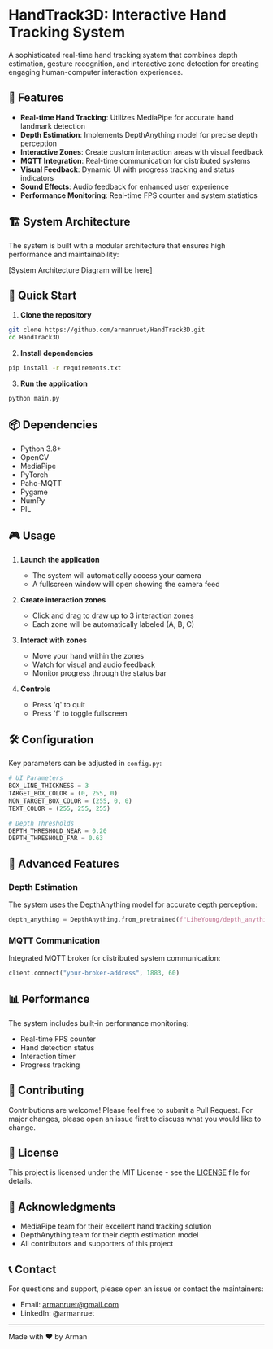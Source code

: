 # HandTrack3D: Interactive Hand Tracking System

A sophisticated real-time hand tracking system that combines depth estimation, gesture recognition, and interactive zone detection for creating engaging human-computer interaction experiences.

## 🌟 Features

- **Real-time Hand Tracking**: Utilizes MediaPipe for accurate hand landmark detection
- **Depth Estimation**: Implements DepthAnything model for precise depth perception
- **Interactive Zones**: Create custom interaction areas with visual feedback
- **MQTT Integration**: Real-time communication for distributed systems
- **Visual Feedback**: Dynamic UI with progress tracking and status indicators
- **Sound Effects**: Audio feedback for enhanced user experience
- **Performance Monitoring**: Real-time FPS counter and system statistics

## 🏗️ System Architecture

The system is built with a modular architecture that ensures high performance and maintainability:

[System Architecture Diagram will be here]

## 🚀 Quick Start

1. **Clone the repository**
```bash
git clone https://github.com/armanruet/HandTrack3D.git
cd HandTrack3D
```

2. **Install dependencies**
```bash
pip install -r requirements.txt
```

3. **Run the application**
```bash
python main.py
```

## 📦 Dependencies

- Python 3.8+
- OpenCV
- MediaPipe
- PyTorch
- Paho-MQTT
- Pygame
- NumPy
- PIL

## 🎮 Usage

1. **Launch the application**
   - The system will automatically access your camera
   - A fullscreen window will open showing the camera feed

2. **Create interaction zones**
   - Click and drag to draw up to 3 interaction zones
   - Each zone will be automatically labeled (A, B, C)

3. **Interact with zones**
   - Move your hand within the zones
   - Watch for visual and audio feedback
   - Monitor progress through the status bar

4. **Controls**
   - Press 'q' to quit
   - Press 'f' to toggle fullscreen

## 🛠️ Configuration

Key parameters can be adjusted in `config.py`:

```python
# UI Parameters
BOX_LINE_THICKNESS = 3
TARGET_BOX_COLOR = (0, 255, 0)
NON_TARGET_BOX_COLOR = (255, 0, 0)
TEXT_COLOR = (255, 255, 255)

# Depth Thresholds
DEPTH_THRESHOLD_NEAR = 0.20
DEPTH_THRESHOLD_FAR = 0.63
```

## 🔧 Advanced Features

### Depth Estimation
The system uses the DepthAnything model for accurate depth perception:
```python
depth_anything = DepthAnything.from_pretrained(f"LiheYoung/depth_anything_{encoder}14")
```

### MQTT Communication
Integrated MQTT broker for distributed system communication:
```python
client.connect("your-broker-address", 1883, 60)
```

## 📊 Performance

The system includes built-in performance monitoring:
- Real-time FPS counter
- Hand detection status
- Interaction timer
- Progress tracking

## 🤝 Contributing

Contributions are welcome! Please feel free to submit a Pull Request. For major changes, please open an issue first to discuss what you would like to change.

## 📄 License

This project is licensed under the MIT License - see the [LICENSE](LICENSE) file for details.

## 🙏 Acknowledgments

- MediaPipe team for their excellent hand tracking solution
- DepthAnything team for their depth estimation model
- All contributors and supporters of this project

## 📞 Contact

For questions and support, please open an issue or contact the maintainers:
- Email: armanruet@gmail.com
- LinkedIn: @armanruet

---
Made with ❤️ by Arman
